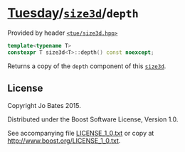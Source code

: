 [Tuesday](../../../README.md)/[`size3d`](../../headers/size3d.md)/`depth`
=========================================================================
Provided by header [`<tue/size3d.hpp>`](../../headers/size3d.md)

```c++
template<typename T>
constexpr T size3d<T>::depth() const noexcept;
```

Returns a copy of the `depth` component of this
[`size3d`](../../headers/size3d.md).

License
-------
Copyright Jo Bates 2015.

Distributed under the Boost Software License, Version 1.0.

See accompanying file [LICENSE_1_0.txt](../../../LICENSE_1_0.txt) or copy at
http://www.boost.org/LICENSE_1_0.txt.
